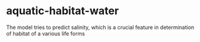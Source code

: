 # aquatic-habitat-water
The model tries to predict salinity, which is a crucial feature in determination of habitat of a various life forms
